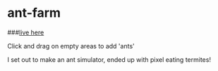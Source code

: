 ant-farm
========

###[live here](http://olivierrr.github.io/ant-farm/build/)

Click and drag on empty areas to add 'ants'

I set out to make an ant simulator, ended up with pixel eating termites!
